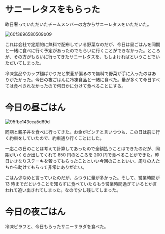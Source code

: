 # サニーレタスをもらった
昨日奢っていただいたチームメンバーの方からサニーレタスをいただいた。

![60f3696580509b09](/images/2019/04/60f3696580509b09.jpg)

これは会社で定期的に無料で配布している野菜なのだが、今日は昼ごはんを同期と一緒に食べに行く予定があったのでもらいに行くことができなかった。ところが、その方がもらいに行ってきたサニーレタスを、もしよければということでいただいてしまった。

冷凍食品やカップ麺ばかりだと栄養が偏るので無料で野菜が手に入ったのはありがたかった。今日の夜ごはんに冷凍食品と一緒に食べた。量が多くて今日すべては食べきれなかったので何日かに分けて食べることにする。

# 今日の昼ごはん
![95fbc143eca5d69d](/images/2019/04/95fbc143eca5d69d.jpg)

同期と親子丼を食べに行ってきた。お金がピンチと言いつつも、この日は前に行く約束をしていたので、約束通り行くことにした。

一応この日のことは考えて計算してあったので全額払うことはできたのだが、同期がいくらか出してくれて 850 円のところを 200 円で食べることができた。昨日いきなりステーキを奢ってもらったことといい今回のことといい、周りの人たちから助けてもらって非常にありがたい。

ごはん少なめと言っていたのだが、ふつうに量が多かった。そして、営業時間が 13 時までだということを知らずに食べていたらもう営業時間過ぎているとか言われて追い出されてしまった。なので少し残してしまった。

# 今日の夜ごはん
冷凍ピラフと、今日もらったサニーサラダを食べた。
